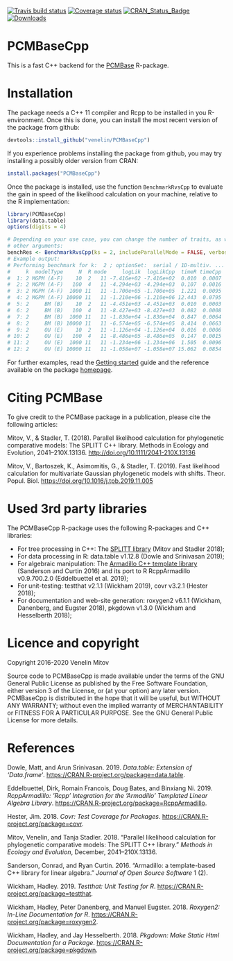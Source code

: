 
<!-- README.md is generated from README.Rmd. Please edit that file -->

[![Travis build
status](https://travis-ci.com/venelin/PCMBaseCpp.svg?branch=master)](https://travis-ci.com/venelin/PCMBaseCpp)
[![Coverage
status](https://codecov.io/gh/venelin/PCMBaseCpp/branch/master/graph/badge.svg)](https://codecov.io/github/venelin/PCMBaseCpp?branch=master)
[![CRAN\_Status\_Badge](http://www.r-pkg.org/badges/version/PCMBaseCpp?color=blue)](https://cran.r-project.org/package=PCMBaseCpp)
[![Downloads](http://cranlogs.r-pkg.org/badges/PCMBaseCpp?color=blue)](https://cran.r-project.org/package=PCMBaseCpp)

# PCMBaseCpp

This is a fast C++ backend for the
[PCMBase](https://venelin.github.io/PCMBase) R-package.

# Installation

The package needs a C++ 11 compiler and Rcpp to be installed in you
R-environment. Once this is done, you can install the most recent
version of the package from github:

``` r
devtools::install_github("venelin/PCMBaseCpp")
```

If you experience problems installing the package from github, you may
try installing a possibly older version from CRAN:

``` r
install.packages("PCMBaseCpp")
```

Once the package is installed, use the function `BenchmarkRvsCpp` to
evaluate the gain in speed of the likelihood calculation on your
machine, relative to the R implementation:

``` r
library(PCMBaseCpp)
library(data.table)
options(digits = 4)

# Depending on your use case, you can change the number of traits, as well as the 
# other arguments:
benchRes <- BenchmarkRvsCpp(ks = 2, includeParallelMode = FALSE, verbose = TRUE)
# Example output:
# Performing benchmark for k:  2 ; optionSet:  serial / 1D-multiv. ...
#     k  modelType     N  R mode     logLik  logLikCpp  timeR timeCpp
#  1: 2 MGPM (A-F)    10  2   11 -7.416e+02 -7.416e+02  0.010  0.0007
#  2: 2 MGPM (A-F)   100  4   11 -4.294e+03 -4.294e+03  0.107  0.0016
#  3: 2 MGPM (A-F)  1000 11   11 -1.700e+05 -1.700e+05  1.221  0.0095
#  4: 2 MGPM (A-F) 10000 11   11 -1.210e+06 -1.210e+06 12.443  0.0795
#  5: 2     BM (B)    10  2   11 -4.451e+03 -4.451e+03  0.010  0.0003
#  6: 2     BM (B)   100  4   11 -8.427e+03 -8.427e+03  0.082  0.0008
#  7: 2     BM (B)  1000 11   11 -1.830e+04 -1.830e+04  0.847  0.0064
#  8: 2     BM (B) 10000 11   11 -6.574e+05 -6.574e+05  8.414  0.0663
#  9: 2     OU (E)    10  2   11 -1.126e+04 -1.126e+04  0.016  0.0006
# 10: 2     OU (E)   100  4   11 -8.486e+05 -8.486e+05  0.147  0.0015
# 11: 2     OU (E)  1000 11   11 -1.234e+06 -1.234e+06  1.505  0.0096
# 12: 2     OU (E) 10000 11   11 -1.058e+07 -1.058e+07 15.062  0.0854
```

For further examples, read the [Getting
started](https://venelin.github.io/PCMBaseCpp/articles/PCMBaseCpp.html)
guide and the reference available on the package
[homepage](https://venelin.github.io/PCMBaseCpp).

# Citing PCMBase

To give credit to the PCMBase package in a publication, please cite the
following articles:

Mitov, V., & Stadler, T. (2018). Parallel likelihood calculation for
phylogenetic comparative models: The SPLITT C++ library. Methods in
Ecology and Evolution, 2041–210X.13136.
<http://doi.org/10.1111/2041-210X.13136>

Mitov, V., Bartoszek, K., Asimomitis, G., & Stadler, T. (2019). Fast
likelihood calculation for multivariate Gaussian phylogenetic models
with shifts. Theor. Popul. Biol.
<https://doi.org/10.1016/j.tpb.2019.11.005>

# Used 3rd party libraries

The PCMBaseCpp R-package uses the following R-packages and C++
libraries:

  - For tree processing in C++: The [SPLITT
    library](https://venelin.github.io/SPLITT) (Mitov and Stadler 2018);
  - For data processing in R: data.table v1.12.8 (Dowle and Srinivasan
    2019);
  - For algebraic manipulation: The [Armadillo C++ template
    library](http://arma.sourceforge.net/) (Sanderson and Curtin 2016)
    and its port to R RcppArmadillo v0.9.700.2.0 (Eddelbuettel et al.
    2019);
  - For unit-testing: testthat v2.1.1 (Wickham 2019), covr v3.2.1
    (Hester 2018);
  - For documentation and web-site generation: roxygen2 v6.1.1 (Wickham,
    Danenberg, and Eugster 2018), pkgdown v1.3.0 (Wickham and
    Hesselberth 2018);

# Licence and copyright

Copyright 2016-2020 Venelin Mitov

Source code to PCMBaseCpp is made available under the terms of the GNU
General Public License as published by the Free Software Foundation,
either version 3 of the License, or (at your option) any later version.
PCMBaseCpp is distributed in the hope that it will be useful, but
WITHOUT ANY WARRANTY; without even the implied warranty of
MERCHANTABILITY or FITNESS FOR A PARTICULAR PURPOSE. See the GNU General
Public License for more details.

# References

<div id="refs" class="references">

<div id="ref-R-data.table">

Dowle, Matt, and Arun Srinivasan. 2019. *Data.table: Extension of
‘Data.frame‘*. <https://CRAN.R-project.org/package=data.table>.

</div>

<div id="ref-R-RcppArmadillo">

Eddelbuettel, Dirk, Romain Francois, Doug Bates, and Binxiang Ni. 2019.
*RcppArmadillo: ’Rcpp’ Integration for the ’Armadillo’ Templated Linear
Algebra Library*. <https://CRAN.R-project.org/package=RcppArmadillo>.

</div>

<div id="ref-R-covr">

Hester, Jim. 2018. *Covr: Test Coverage for Packages*.
<https://CRAN.R-project.org/package=covr>.

</div>

<div id="ref-Mitov:2018dqa">

Mitov, Venelin, and Tanja Stadler. 2018. “Parallel likelihood
calculation for phylogenetic comparative models: The SPLITT C++
library.” *Methods in Ecology and Evolution*, December,
2041–210X.13136.

</div>

<div id="ref-Sanderson:2016cs">

Sanderson, Conrad, and Ryan Curtin. 2016. “Armadillo: a template-based
C++ library for linear algebra.” *Journal of Open Source Software* 1
(2).

</div>

<div id="ref-R-testthat">

Wickham, Hadley. 2019. *Testthat: Unit Testing for R*.
<https://CRAN.R-project.org/package=testthat>.

</div>

<div id="ref-R-roxygen2">

Wickham, Hadley, Peter Danenberg, and Manuel Eugster. 2018. *Roxygen2:
In-Line Documentation for R*.
<https://CRAN.R-project.org/package=roxygen2>.

</div>

<div id="ref-R-pkgdown">

Wickham, Hadley, and Jay Hesselberth. 2018. *Pkgdown: Make Static Html
Documentation for a Package*.
<https://CRAN.R-project.org/package=pkgdown>.

</div>

</div>
